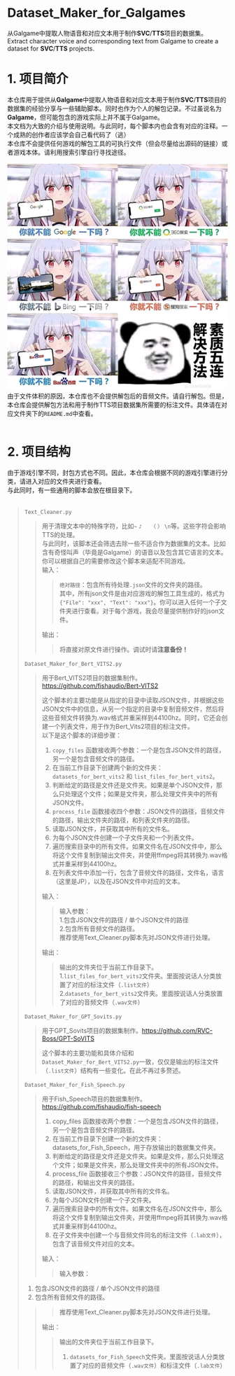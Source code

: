 # Dataset_Maker_for_Galgames
从Galgame中提取人物语音和对应文本用于制作**SVC**/**TTS**项目的数据集。<br>
Extract character voice and corresponding text from Galgame to create a dataset for **SVC**/**TTS** projects.<br>

# 1. 项目简介
本仓库用于提供从**Galgame**中提取人物语音和对应文本用于制作**SVC**/**TTS**项目的数据集的经验分享与一些辅助脚本。同时也作为个人的解包记录。不过虽说名为**Galgame**，但可能包含的游戏实际上并不属于Galgame。<br>
本文档为大致的介绍与使用说明。与此同时，每个脚本内也会含有对应的注释。一个成熟的创作者应该学会自己看代码了（逃）<br>
本仓库不会提供任何游戏的解包工具的可执行文件（但会尽量给出源码的链接）或者游戏本体。请利用搜索引擎自行寻找途径。<br>
<br>
![图片](https://github.com/KitsuneX07/Dataset_Maker_for_Galgames/blob/main/pictures/6bd238950a7b0208a6450fb175d9f2d3562cc822.jpg)
<br>
由于文件体积的原因，本仓库也不会提供解包后的音频文件。请自行解包。但是，本仓库会提供解包方法和用于制作TTS项目数据集所需要的标注文件。具体请在对应文件夹下的`README.md`中查看。<br>
<br>
# 2. 项目结构
由于游戏引擎不同，封包方式也不同。因此，本仓库会根据不同的游戏引擎进行分类，请进入对应的文件夹进行查看。<br>
与此同时，有一些通用的脚本会放在根目录下。<br>
<br>
>
>`Text_Cleaner.py` 
>> 用于清理文本中的特殊字符，比如`~` `♪` `　` `（` `）` `\n`等。这些字符会影响TTS的处理。<br>
>> 与此同时，该脚本还会筛选去除一些不适合作为数据集的文本。比如含有奇怪叫声（毕竟是Galgame）的语音以及包含其它语言的文本。<br>
>> 你可以根据自己的需要修改这个脚本来适配不同游戏。<br>
>> 输入：
>>> `绝对路径`：包含所有待处理`.json`文件的文件夹的路径。<br>
>>> 其中，所有json文件是由对应游戏的解包工具生成的，格式为`{"File": "xxx", "Text": "xxx"}`。你可以进入任何一个子文件夹进行查看。对于每个游戏，我会尽量提供制作好的json文件。<br>
>>
>> 输出：
>>> 将直接对原文件进行操作。调试时请**注意备份！**<br>
> 
> `Dataset_Maker_for_Bert_VITS2.py`
>> 用于Bert_VITS2项目的数据集制作。<https://github.com/fishaudio/Bert-VITS2><br>
>>
>> 这个脚本的主要功能是从指定的目录中读取JSON文件，并根据这些JSON文件中的信息，从另一个指定的目录中复制音频文件，然后将这些音频文件转换为.wav格式并重采样到44100hz。同时，它还会创建一个列表文件，用于作为Bert_Vits2项目的标注文件。 <br>
>> 以下是这个脚本的详细步骤：
>> 1. `copy_files` 函数接收两个参数：一个是包含JSON文件的路径，另一个是包含音频文件的路径。
>> 2. 在当前工作目录下创建两个新的文件夹：`datasets_for_bert_vits2` 和 `list_files_for_bert_vits2`。
>> 3. 判断给定的路径是文件还是文件夹。如果是单个JSON文件，那么只处理这个文件；如果是文件夹，那么处理文件夹中的所有JSON文件。
>> 4. `process_file` 函数接收四个参数：JSON文件的路径，音频文件的路径，输出文件夹的路径，和列表文件夹的路径。
>> 5. 读取JSON文件，并获取其中所有的文件名。
>> 6. 为每个JSON文件创建一个子文件夹和一个列表文件。
>> 7. 遍历搜索目录中的所有文件。如果文件名在JSON文件中，那么将这个文件复制到输出文件夹，并使用ffmpeg将其转换为.wav格式并重采样到44100hz。
>> 8. 在列表文件中添加一行，包含了音频文件的路径，文件名，语言（这里是JP），以及在JSON文件中对应的文本。<br>
>>
>> 输入：
>>> 输入参数：<br>
> 1.包含JSON文件的路径 / 单个JSON文件的路径 <br>
> 2.包含所有音频文件的路径。<br>
>>> 推荐使用Text_Cleaner.py脚本先对JSON文件进行处理。<br>
>>
>> 输出：
>>> 输出的文件夹位于当前工作目录下。<br>
>>> 1.`list_files_for_bert_vits2`文件夹。里面按说话人分类放置了对应的标注文件（`.list文件`）<br>
>>> 2.`datasets_for_bert_vits2`文件夹。里面按说话人分类放置了对应的音频文件（`.wav文件`）<br>
> 
> `Dataset_Maker_for_GPT_Sovits.py`
>> 用于GPT_Sovits项目的数据集制作。<https://github.com/RVC-Boss/GPT-SoVITS> <br>
>>
>> 这个脚本的主要功能和具体介绍和`Dataset_Maker_for_Bert_VITS2.py`一致，仅仅是输出的标注文件（`.list文件`）结构有一些变化。在此不再过多赘述。 <br>
>
> `Dataset_Maker_for_Fish_Speech.py`
>> 用于Fish_Speech项目的数据集制作。<https://github.com/fishaudio/fish-speech> <br>
>> 1. copy_files 函数接收两个参数：一个是包含JSON文件的路径，另一个是包含音频文件的路径。
>> 2. 在当前工作目录下创建一个新的文件夹：datasets_for_Fish_Speech，用于存放输出的数据集文件夹。  
>> 3. 判断给定的路径是文件还是文件夹。如果是文件，那么只处理这个文件；如果是文件夹，那么处理文件夹中的所有JSON文件。  
>> 4. process_file 函数接收三个参数：JSON文件的路径，音频文件的路径，和输出文件夹的路径。  
>> 5. 读取JSON文件，并获取其中所有的文件名。  
>> 6. 为每个JSON文件创建一个子文件夹。  
>> 7. 遍历搜索目录中的所有文件。如果文件名在JSON文件中，那么将这个文件复制到输出文件夹，并使用ffmpeg将其转换为.wav格式并重采样到44100hz。  
>> 8. 在子文件夹中创建一个与音频文件同名的标注文件（`.lab文件`），包含了该音频文件对应的文本。<br>
>>
>> 输入：
>>> 输入参数：<br>
> 1. 包含JSON文件的路径 / 单个JSON文件的路径 <br>
> 2. 包含所有音频文件的路径。<br>
>>> 推荐使用Text_Cleaner.py脚本先对JSON文件进行处理。<br>
>>
>> 输出：
>>> 输出的文件夹位于当前工作目录下。<br>
>>> 1. `datasets_for_Fish_Speech`文件夹。里面按说话人分类放置了对应的音频文件（`.wav文件`）和标注文件（`.lab文件`）<br>

